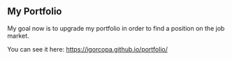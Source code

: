 ## My Portfolio

My goal now is to upgrade my portfolio in order to find
a position on the job market.

You can see it here: https://igorcopa.github.io/portfolio/
